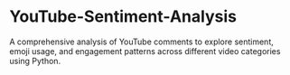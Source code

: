 # YouTube-Sentiment-Analysis
A comprehensive analysis of YouTube comments to explore sentiment, emoji usage, and engagement patterns across different video categories using Python.
